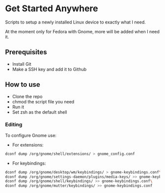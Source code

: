 # Get Started Anywhere

Scripts to setup a newly installed Linux device to exactly what I need.

At the moment only for Fedora with Gnome, more will be added when I need it.

## Prerequisites
- Install Git
- Make a SSH key and add it to Github

## How to use
- Clone the repo
- chmod the script file you need
- Run it
- Set zsh as the default shell

### Editing
To configure Gnome use:
- For extensions:
```sh
dconf dump /org/gnome/shell/extensions/ > gnome_config.conf
```
- For keybindings:
```sh
dconf dump /org/gnome/desktop/wm/keybindings/ > gnome-keybindings.conf\
dconf dump /org/gnome/settings-daemon/plugins/media-keys/ >> gnome-keybindings.conf\
dconf dump /org/gnome/shell/keybindings/ >> gnome-keybindings.conf\
dconf dump /org/gnome/mutter/keybindings/ >> gnome-keybindings.conf
```
```
